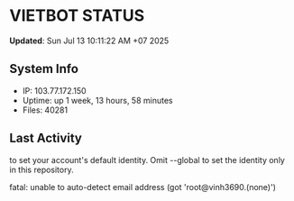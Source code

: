# VIETBOT STATUS
**Updated**: Sun Jul 13 10:11:22 AM +07 2025

## System Info
- IP: 103.77.172.150
- Uptime: up 1 week, 13 hours, 58 minutes
- Files: 40281

## Last Activity

to set your account's default identity.
Omit --global to set the identity only in this repository.

fatal: unable to auto-detect email address (got 'root@vinh3690.(none)')
